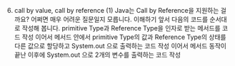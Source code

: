 6. call by value, call by reference (1)
Java는 Call by Reference을 지원하는 걸까요? 어쩌면 매우 어려운 질문일지 모릅니다.
이해하기 앞서 다음의 코드를 순서대로 작성해 봅니다.
primitive Type과 Reference Type을 인자로 받는 메서드를 코드 작성
이어서 메서드 안에서 primitive Type의 값과 Reference Type의 상태를 다른 값으로 할당하고 System.out 으로 출력하는 코드 작성
이어서 메서드 동작이 끝난 이후에 System.out 으로 2개의 변수를 출력하는 코드 작성
